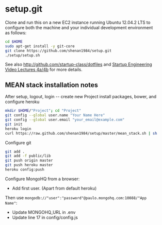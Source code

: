setup.git
=========
Clone and run this on a new EC2 instance running Ubuntu 12.04.2 LTS to
configure both the machine and your individual development environment as
follows:

```sh
cd $HOME
sudo apt-get install -y git-core
git clone https://github.com/shenan1984/setup.git
./setup/setup.sh   
```

See also http://github.com/startup-class/dotfiles and
[Startup Engineering Video Lectures 4a/4b](https://class.coursera.org/startup-001/lecture/index)
for more details.



## MEAN stack installation notes
After setup, logout, login -- create new Project install packages, bower, and configure heroku
```sh
mkdir $HOME/"Project"; cd "Project"
git config --global user.name "Your Name Here"
git config --global user.email "your_email@example.com"
git init
heroku login
curl https://raw.github.com/shenan1984/setup/master/mean_stack.sh | sh
```

Configure git
```sh
git add .
git add -f public/lib
git push origin master
git push heroku master
heroku config:push
```

Configure MongoHQ from a browser:
* Add first user.  (Apart from default heroku)

Then use ``mongodb://"user":"password"@paulo.mongohq.com:10088/"App Name"``:
* Update MONGOHQ_URL in .env
* Update line 17 in config/config.js






